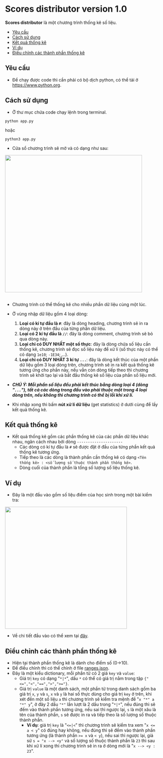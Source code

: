 # Scores distributor version 1.0

**Scores distributor** là một chương trình thống kê số liệu.

- [Yêu cầu](#Yêu-cầu)
- [Cách sử dụng](#Cách-sử-dụng)
- [Kết quả thống kê](#Kết-quả-thống-kê)
- [Ví dụ](#Ví-dụ)
- [Điều chỉnh các thành phần thống kê](#Điều-chỉnh-các-thành-phần-thống-kê)

## Yêu cầu

* Để chạy được code thì cần phải có bộ dịch python, có thể tải ở https://www.python.org.

## Cách sử dụng

* Ở thư mục chứa code chạy lệnh trong terminal.
```
python app.py
```
hoặc 
```
python3 app.py
````
* Cửa sổ chương trình sẽ mở và có dạng như sau:

<img src="resource\README\interface.svg" width = 450>
</br></br>

* Chương trình có thể thống kê cho nhiều phần dữ liệu cùng một lúc.

* Ở vùng nhập dữ liệu gồm 4 loại dòng:
    1. **Loại có kí tự đầu là `#`**: đây là dòng heading, chương trình sẽ in ra dòng này ở trên đầu của từng phần dữ liệu.
    2. **Loại có 2 kí tự đầu là `//`**: đây là dòng comment, chương trình sẽ bỏ qua dòng này.
    3. **Loại chỉ có DUY NHẤT một số thực**: đây là dòng chứa số liệu cần thống kê, chương trình sẽ đọc số liệu này để xử lí (số thực này có thể có dạng `1e10`; `-1E34`; ...).
    4. **Loại chỉ có DUY NHẤT 3 kí tự `...`**: đây là dòng kết thúc của một phần dữ liệu gồm 3 loại dòng trên, chương trình sẽ in ra kết quả thống kê tương ứng cho phần này, nếu vẫn còn dòng tiếp theo thì chương trình sẽ khởi tạo lại và bắt đầu thống kê số liệu của phần số liệu mới.
* ***CHÚ Ý: Mỗi phần số liệu đều phải kết thúc bằng dòng loại 4 (dòng "`...`"), tất cả các dòng trong đầu vào phải thuộc một trong 4 loại dòng trên, nếu không thì chương trình có thể bị lỗi khi xử lí.***
* Khi nhập xong thì bấm **nút xử lí dữ liệu** (get statistics) ở dưới cùng để lấy kết quả thống kê.

## Kết quả thống kê

* Kết quả thống kê gồm các phần thống kê của các phần dữ liệu khác nhau, ngăn cách nhau bởi dòng `---------------------`
    * Các dòng có kí tự đầu là `#` sẽ được đặt ở đầu của từng  phần kết quả thống kê tương ứng.
    * Tiếp theo là các dòng là thành phần cần thống kê có dạng `<Tên thống kê> : <số lượng số thuộc thành phần thống kê>`.
    * Dòng cuối của thành phần là tổng số lượng số liệu thống kê.

## Ví dụ

* Đây là một đầu vào gồm số liệu điểm của học sinh trong một bài kiểm tra:

<img src="resource\README\example.png" width=400>

* Về chi tiết đầu vào có thể xem tại [đây](resource/README/data-example).

## Điều chỉnh các thành phần thống kê

* Hiện tại thành phần thống kê là dành cho điểm số (0->10).
* Để điều chỉnh thì có thể chỉnh ở file [ranges.json](ranges.json).
* Đây là một kiểu dictionary, mỗi phần tử có 2 giá `key` và `value`:
    * Giá trị `key` có dạng "`*|*`", dấu `*` có thể có giá trị nằm trong tập `{"<=","<","==",">",">="}`.
    * Giá trị `value` là một danh sách, một phần tử trong danh sách gồm ba giá trị `x`, `y` và `s`, `x` và `y` là hai số thực dùng cho giá trị `key` ở trên, khi xét đến một số liệu `a` thì chương trình sẽ kiểm tra mệnh đề "`x "*" a "*" y`", ở đây 2 dấu `"*"` lần lượt là 2 dấu trong "`*|*`", nếu đúng thì sẽ đếm vào thành phần tương ứng, nếu sai thì ngược lại, `s` là một xâu là tên của thành phần, `s` sẽ được in ra và tiếp theo là số lượng số thuộc thành phần.
        * **Ví dụ**: giá trị `key` là "`<=|<`" thì chương trình sẽ kiểm tra xem "`x <= a < y`" có đúng hay không, nếu đúng thì sẽ đếm vào thành phần tương ứng (là thành phần `>= x` và `< y`), nếu sai thì ngược lại, giả sử `s = "x --> <y"` và số lượng số thuộc thành phần là `23` thì sau khi xử lí xong thì chương trình sẽ in ra ở dòng mới là "`x --> <y : 23`".